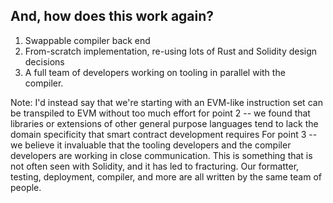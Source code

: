 ## And, how does this work again?
1. Swappable compiler back end
1. From-scratch implementation, re-using lots of Rust and Solidity design decisions
1. A full team of developers working on tooling in parallel with the compiler.

Note: 
  I'd instead say that we're starting with an EVM-like instruction set can be transpiled to EVM without too much effort
  for point 2 -- we found that libraries or extensions of other general purpose languages tend
  to lack the domain specificity that smart contract development requires
  For point 3 -- we believe it invaluable that the tooling developers and the compiler developers are
  working in close communication. This is something that is not often seen with Solidity, and it has led
  to fracturing. Our formatter, testing, deployment, compiler, and more are all written by the same team of people.
